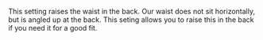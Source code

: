 This setting raises the waist in the back. Our waist does not sit horizontally, but is angled up at the back. This seting allows you to raise this in the back if you need it for a good fit.